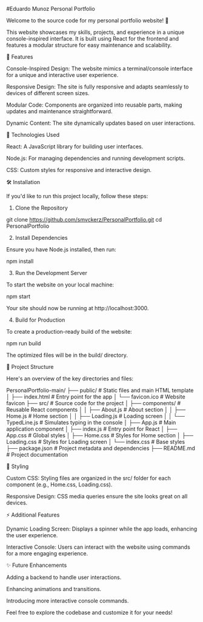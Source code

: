 #Eduardo Munoz Personal Portfolio

Welcome to the source code for my personal portfolio website! 🎉

This website showcases my skills, projects, and experience in a unique console-inspired interface. It is built using React for the frontend and features a modular structure for easy maintenance and scalability.

🚀 Features

Console-Inspired Design: The website mimics a terminal/console interface for a unique and interactive user experience.

Responsive Design: The site is fully responsive and adapts seamlessly to devices of different screen sizes.

Modular Code: Components are organized into reusable parts, making updates and maintenance straightforward.

Dynamic Content: The site dynamically updates based on user interactions.

🌟 Technologies Used

React: A JavaScript library for building user interfaces.

Node.js: For managing dependencies and running development scripts.

CSS: Custom styles for responsive and interactive design.

🛠️ Installation

If you'd like to run this project locally, follow these steps:

1. Clone the Repository

git clone https://github.com/smvckerz/PersonalPortfolio.git
cd PersonalPortfolio

2. Install Dependencies

Ensure you have Node.js installed, then run:

npm install

3. Run the Development Server

To start the website on your local machine:

npm start

Your site should now be running at http://localhost:3000.

4. Build for Production

To create a production-ready build of the website:

npm run build

The optimized files will be in the build/ directory.

📂 Project Structure

Here's an overview of the key directories and files:

PersonalPortfolio-main/
├── public/                 # Static files and main HTML template
│   ├── index.html          # Entry point for the app
│   └── favicon.ico         # Website favicon
├── src/                    # Source code for the project
│   ├── components/         # Reusable React components
│   │   ├── About.js        # About section
│   │   ├── Home.js         # Home section
│   │   ├── Loading.js      # Loading screen
│   │   └── TypedLine.js    # Simulates typing in the console
│   ├── App.js              # Main application component
│   ├── index.js            # Entry point for React
│   ├── App.css             # Global styles
│   ├── Home.css            # Styles for Home section
│   ├── Loading.css         # Styles for Loading screen
│   └── index.css           # Base styles
├── package.json            # Project metadata and dependencies
├── README.md               # Project documentation

🎨 Styling

Custom CSS: Styling files are organized in the src/ folder for each component (e.g., Home.css, Loading.css).

Responsive Design: CSS media queries ensure the site looks great on all devices.

⚡ Additional Features

Dynamic Loading Screen: Displays a spinner while the app loads, enhancing the user experience.

Interactive Console: Users can interact with the website using commands for a more engaging experience.

✨ Future Enhancements

Adding a backend to handle user interactions.

Enhancing animations and transitions.

Introducing more interactive console commands.

Feel free to explore the codebase and customize it for your needs!

